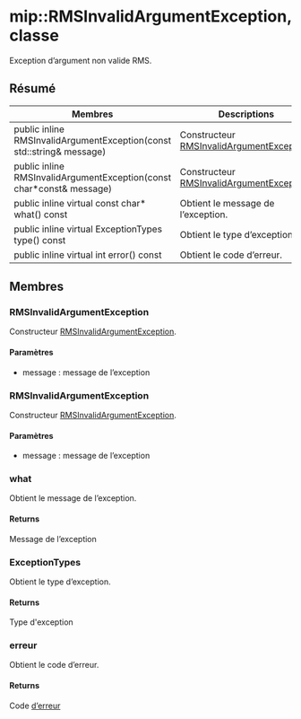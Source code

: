# <a name="class-miprmsinvalidargumentexception"></a>mip::RMSInvalidArgumentException, classe 
Exception d’argument non valide RMS.
  
## <a name="summary"></a>Résumé
 Membres                        | Descriptions                                
--------------------------------|---------------------------------------------
public inline RMSInvalidArgumentException(const std::string& message)  |  Constructeur [RMSInvalidArgumentException](#classmip_1_1_r_m_s_invalid_argument_exception).
public inline RMSInvalidArgumentException(const char*const& message)  |  Constructeur [RMSInvalidArgumentException](#classmip_1_1_r_m_s_invalid_argument_exception).
public inline virtual const char* what() const  |  Obtient le message de l’exception.
public inline virtual ExceptionTypes type() const  |  Obtient le type d’exception.
public inline virtual int error() const  |  Obtient le code d’erreur.
  
## <a name="members"></a>Membres
  
### <a name="rmsinvalidargumentexception"></a>RMSInvalidArgumentException
Constructeur [RMSInvalidArgumentException](#classmip_1_1_r_m_s_invalid_argument_exception).
  
#### <a name="parameters"></a>Paramètres
* message : message de l’exception
  
### <a name="rmsinvalidargumentexception"></a>RMSInvalidArgumentException
Constructeur [RMSInvalidArgumentException](#classmip_1_1_r_m_s_invalid_argument_exception).
  
#### <a name="parameters"></a>Paramètres
* message : message de l’exception
  
### <a name="what"></a>what
Obtient le message de l’exception.
  
#### <a name="returns"></a>Returns
Message de l’exception
  
### <a name="exceptiontypes"></a>ExceptionTypes
Obtient le type d’exception.
  
#### <a name="returns"></a>Returns
Type d'exception
  
### <a name="error"></a>erreur
Obtient le code d’erreur.
  
#### <a name="returns"></a>Returns
Code [d’erreur](#classmip_1_1_error)